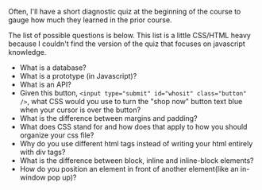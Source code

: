 Often, I'll have a short diagnostic quiz at the beginning of the course to gauge how much they learned in the prior course.

The list of possible questions is below.  This list is a little CSS/HTML heavy because I couldn't find the version of the quiz that focuses on javascript knowledge.


* What is a database?
* What is a prototype (in Javascript)?
* What is an API?
* Given this button, `<input type="submit" id="whosit" class="button" />`, what CSS would you use to turn the "shop now" button text blue when your cursor is over the button?
* What is the difference between margins and padding?
* What does CSS stand for and how does that apply to how you should organize your css file?
* Why do you use different html tags instead of writing your html entirely with div tags?
* What is the difference between block, inline and inline-block elements?
* How do you position an element in front of another element(like an in-window pop up)?
